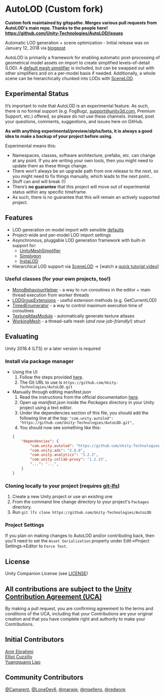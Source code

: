 # AutoLOD (Custom fork)
**Custom fork maintained by gitspathe. Merges various pull requests from AutoLOD's main repo. Thanks to the people here! https://github.com/Unity-Technologies/AutoLOD/issues**

Automatic LOD generation + scene optimization - Initial release was on January 12, 2018 via [blogpost](https://blogs.unity3d.com/2018/01/12/unity-labs-autolod-experimenting-with-automatic-performance-improvements/)

AutoLOD is primarily a framework for enabling automatic post-processing of geometrical model assets on import to create simplified levels-of-detail (LOD). A [default mesh simplifier](https://github.com/Whinarn/UnityMeshSimplifier/) is included, but can be swapped out with other simplifiers and on a per-model basis if needed. Additionally, a whole scene can be hierarchically chunked into LODs with [SceneLOD](https://github.com/Unity-Technologies/AutoLOD/wiki/Scenelod).

## Experimental Status
It’s important to note that AutoLOD is an experimental feature. As such, there is no formal support (e.g. FogBugz, support@unity3d.com, Premium Support, etc.) offered, so please do not use these channels. Instead, post your questions, comments, suggestions, and issues here on GitHub.

**As with anything experimental/preview/alpha/beta, it is always a good idea to make a backup of your project before using.**

Experimental means this:
- Namespaces, classes, software architecture, prefabs, etc. can change at any point. If you are writing your own tools, then you might need to update them as these things change.
- There won’t always be an upgrade path from one release to the next, so you might need to fix things manually, which leads to the next point...
- Stuff can and will break (!)
- There’s **no guarantee** that this project will move out of experimental status within any specific timeframe.
- As such, there is no guarantee that this will remain an actively supported project.

## Features
- LOD generation on model import with sensible [defaults](https://github.com/Unity-Technologies/AutoLOD/wiki/Home)
- Project-wide and per-model LOD import settings
- Asynchronous, pluggable LOD generation framework with built-in support for:
  - [UnityMeshSimplifier](https://github.com/Whinarn/UnityMeshSimplifier/)
  - [Simplygon](https://simplygon.com/)
  - [InstaLOD](https://instalod.com/)
- Hierarchical LOD support via [SceneLOD](https://github.com/Unity-Technologies/AutoLOD/wiki/Scenelod) -> [watch a [quick tutorial video](http://www.youtube.com/watch?v=EuBeZvzVwrw "SceneLOD Tutorial")]

### Useful classes (for your own projects, too!)
- [MonoBehaviourHelper](Scripts/Helpers/MonoBehaviourHelper.cs) - a way to run coroutines in the editor + main thread execution from worker threads
- [LODGroupExtensions](Scripts/Extensions/LODGroupExtensions.cs) - useful extension methods (e.g. GetCurrentLOD)
- [TimedEnumerator](Scripts/Helpers/TimedEnumerator.cs) -  a way to control maximum execution time of coroutines
- [TextureAtlasModule](Scripts/Editor/TextureAtlasModule.cs) - automatically generate texture atlases
- [WorkingMesh](Scripts/Helpers/WorkingMesh.cs) - a thread-safe mesh (_and now job-friendly!_) struct

## Evaluating
Unity 2018.4 (LTS) or a later version is required

### Install via package manager
- Using the UI
  1. Follow the steps provided [here](https://docs.unity3d.com/Manual/upm-ui-giturl.html).
  2. The Git URL to use is `https://github.com/Unity-Technologies/AutoLOD.git`
- Manually through editing manifest.json
  1. Read the instructions from the official documentation [here](https://docs.unity3d.com/Manual/upm-git.html).
  2. Open up *manifest.json* inside the *Packages* directory in your Unity project using a text editor.
  3. Under the dependencies section of this file, you should add the following line at the top:
```"com.unity.autolod": "https://github.com/Unity-Technologies/AutoLOD.git",```
  1. You should now see something like this:
    ```json
    {
        "dependencies": {
            "com.unity.autolod": "https://github.com/Unity-Technologies/AutoLOD.git",
            "com.unity.ads": "2.0.8",
            "com.unity.analytics": "3.2.3",
            "com.unity.collab-proxy": "1.2.15",
            "...": "...",
        }
    }
    ```
  

### Cloning locally to your project (requires [git-lfs](https://git-lfs.github.com/))
1. Create a new Unity project or use an existing one
2. From the command line change directory to your project's `Packages` directory.
3. Run `git lfs clone https://github.com/Unity-Technologies/AutoLOD`

### Project Settings
If you plan on making changes to AutoLOD and/or contributing back, then you'll need to set the `Asset Serialization` property under Edit->Project Settings->Editor to `Force Text`.

## License
Unity Companion License (see [LICENSE](LICENSE))

## All contributions are subject to the [Unity Contribution Agreement (UCA)](https://unity3d.com/legal/licenses/Unity_Contribution_Agreement)
By making a pull request, you are confirming agreement to the terms and conditions of the UCA, including that your Contributions are your original creation and that you have complete right and authority to make your Contributions.

## Initial Contributors
[Amir Ebrahimi](https://github.com/amirebrahimi/)
<br>[Elliot Cuzzillo](https://github.com/ecuzzillo)
<br>[Yuangguang Liao](https://github.com/liaoyg)

## Community Contributors
[@Camarent](https://github.com/Camarent), [@LoneDev6](https://github.com/LoneDev6), [@marwie](https://github.com/marwie), [@msellens](https://github.com/msellens), [@redwyre](https://github.com/redwyre)
